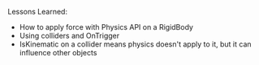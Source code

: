 Lessons Learned:
- How to apply force with Physics API on a RigidBody
- Using colliders and OnTrigger
- IsKinematic on a collider means physics doesn't apply to it, but it can influence other objects
